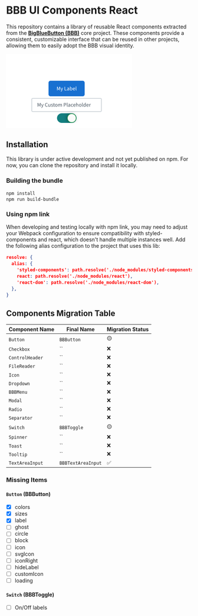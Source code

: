 # BBB UI Components React

This repository contains a library of reusable React components extracted from the [**BigBlueButton (BBB)**](https://github.com/bigbluebutton/bigbluebutton) core project. These components provide a consistent, customizable interface that can be reused in other projects, allowing them to easily adopt the BBB visual identity.

![Demo](assets/common-components.png)

## Installation

This library is under active development and not yet published on npm. For now, you can clone the repository and install it locally.

### Building the bundle

```
npm install
npm run build-bundle
```

### Using npm link

When developing and testing locally with npm link, you may need to adjust your Webpack configuration to ensure compatibility with styled-components and react, which doesn't handle multiple instances well. Add the following alias configuration to the project that uses this lib:

  ```.json 
  resolve: {
    alias: {
      'styled-components': path.resolve('./node_modules/styled-components'),
      react: path.resolve('./node_modules/react'),
      'react-dom': path.resolve('./node_modules/react-dom'),
    },
  }
  ```

## Components Migration Table

| **Component Name**     | **Final Name**            | **Migration Status**      |
|------------------------|---------------------------|---------------------------|
| `Button`               | `BBButton`                | 🟡        |
| `Checkbox`             | ``                        | ❌        |
| `ControlHeader`        | ``                        | ❌        |
| `FileReader`           | ``                        | ❌        |
| `Icon`                 | ``                        | ❌        |
| `Dropdown`             | ``                        | ❌        |
| `BBBMenu`              | ``                        | ❌        |
| `Modal`                | ``                        | ❌        |
| `Radio`                | ``                        | ❌        |
| `Separator`            | ``                        | ❌        |
| `Switch`               | `BBBToggle`               | 🟡        |
| `Spinner`              | ``                        | ❌        |
| `Toast`                | ``                        | ❌        |
| `Tooltip`              | ``                        | ❌        |
| `TextAreaInput`        | `BBBTextAreaInput`        | ✅        |

### Missing Items

#### `Button` (BBButton)
- [x] colors
- [x] sizes
- [x] label
- [ ] ghost
- [ ] circle
- [ ] block
- [ ] icon
- [ ] svgIcon
- [ ] iconRight
- [ ] hideLabel
- [ ] customIcon
- [ ] loading

#### `Switch` (BBBToggle)
- [ ] On/Off labels
